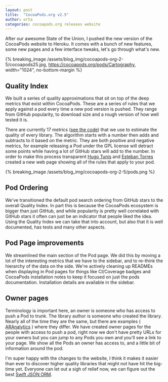 ```yaml
---
layout: post
title:  "CocoaPods.org v2.5"
author: orta
categories: cocoapods.org releases website 
---
```


After our awesome State of the Union, I pushed the new version of the CocoaPods website to Heroku. It comes with a bunch of new features, some new pages and a few interface tweaks, let's go through what's new.

<!-- more -->

{% breaking_image /assets/blog_img/cocoapods-org-2-5/cocoapods25.jpg, https://cocoapods.org/pods/Cartography,  width="1024", no-bottom-margin %}

## Quality Index

We built a series of quality approximations that sit on top of the deep metrics that exist within CocoaPods. These are a series of rules that we apply against a pod every time a new pod version is pushed. They range from GitHub popularity, to download size and a rough version of how well tested it is.

There are currently 17 metrics ([see the code](https://github.com/CocoaPods/cocoadocs-api/blob/master/quality_modifiers.rb)) that we use to estimate the quality of every library. The algorithm starts with a number then adds and subtracts to it based on the metric. They are both positive and negative metrics, for example releasing a Pod under the GPL license will detract some points while having a lot of GitHub stars will add to the number. In order to make this process transparent [Hugo Tunis](https://twitter.com/K0nserv) and [Esteban Torres](https://twitter.com/esttorhe) created a new web page showing all of the rules that apply to your pod.

{% breaking_image /assets/blog_img/cocoapods-org-2-5/pods.png %}

## Pod Ordering

We've transitioned the default pod search ordering from GitHub stars to the overall Quality Index. In part this is because the CocoaPods ecosystem is bigger than just GitHub, and  while popularity is pretty well correlated with GitHub stars it often can just be an indicator that people liked the idea. Using the Quality Index we can take that into account, but also that it is well documented, has tests and many other aspects.

## Pod Page improvements

We streamlined the main section of the Pod page. We did this by moving a lot of the interesting metrics that we have to the sidebar, and to re-think the hierarchy of the data on the side. We're actively cleaning up READMEs when displaying in Pod pages for things like CI/Coverage badges and CocoaPods installation notes to keep it focused on just the pods documentation. Installation details are available in the sidebar.

## Owner pages

Terminology is important here, an owner is someone who has access to push a Pod to trunk. The library author is someone who created the library. Nearly all of the time they are the same, but there are examples ( [ARAnalytics](https://cocoapods.org/pods/ARAnalytics) ) where they differ. We have created owner pages for the people with access to push a pod, right now we don't have pretty URLs for your owners but you can jump to any Pods you own and you'll see a link to your page. We show all the Pods an owner has access to, and a little bit of information around the pod.

I'm super happy with the changes to the website, I think it makes it easier than ever to discover higher quality libraries that might not have hit the big-time yet. Everyone can let out a sigh of relief now, we can figure out the best [Swift JSON ORM](https://cocoapods.org/?q=lang%3Aswift%20json).
